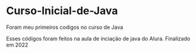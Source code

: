 # Curso-Inicial-de-Java
Foram meu primeiros codigos no curso de Java


Esses códigos foram feitos na aula de inciação de java do Alura. Finalizado em 2022
